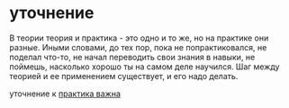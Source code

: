 # уточнение
В теории теория и практика - это одно и то же, но на практике они разные. Иными словами, до тех пор, пока не попрактиковался, не поделал что-то, не начал переводить свои знания в навыки, не поймешь, насколько хорошо ты на самом деле научился. Шаг между теорией и ее применением существует, и его надо делать.

уточнение к [практика важна](%D0%BF%D1%80%D0%B0%D0%BA%D1%82%D0%B8%D0%BA%D0%B0%20%D0%B2%D0%B0%D0%B6%D0%BD%D0%B0)